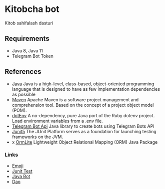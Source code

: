 # Kitobcha bot
Kitob sahifalash dasturi

## Requirements
- Java 8, Java 11
- Telegram Bot Token

## References
* [Java](https://www.oracle.com/cis/java/) Java is a high-level, class-based, object-oriented programming language that is designed to have as few implementation dependencies as possible
* [Maven](https://maven.apache.org/) Apache Maven is a software project management and comprehension tool. Based on the concept of a project object model (POM).
* [dotEnv](https://github.com/cdimascio/dotenv-java) A no-dependency, pure Java port of the Ruby dotenv project. Load environment variables from a .env file.
* [Telegram Bot Api](https://github.com/rubenlagus/TelegramBots) Java library to create bots using Telegram Bots API
* [Junit5](https://junit.org/junit5/docs/current/user-guide/) The JUnit Platform serves as a foundation for launching testing frameworks on the JVM.
* x [OrmLite](https://ormlite.com/) Lightweight Object Relational Mapping (ORM) Java Package

### Links
- [Emoji](https://apps.timwhitlock.info/emoji/tables/unicode#block-6c-other-additional-symbols)
- [Junit Test](https://howtodoinjava.com/junit-5-tutorial/)
- [Java Bot](https://habr.com/ru/articles/570660/)
- [Dao](https://en.wikipedia.org/wiki/Data_access_object)
